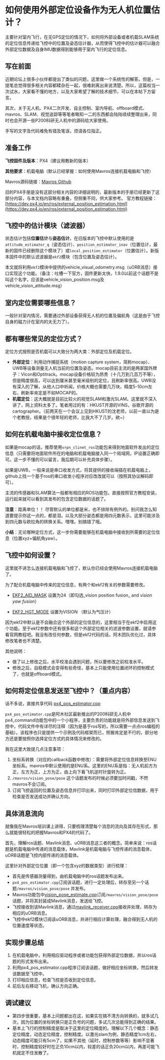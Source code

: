  # **如何使用外部定位设备作为无人机位置估计？**
主要针对室内飞行，在无GPS定位的情况下，如何将外部设备或者机载SLAM系统的定位信息传递给飞控中的位置及姿态估计器，从而使得飞控中的估计器可以融合外部定位数据及自身IMU数据得到能够用于室内飞行的定位信息。
## 写在前面
近期论坛上很多小伙伴都提出了类似的问题，这里做一个系统性的解答。但是，一提笔总觉得很多相关内容都糅杂在一起，很难剥离出来说清楚。所以，这篇权当一次试水，大家看不懂的地方，以及大家希望了解的技术细节，可以在本帖下方留言。

其次，关于无人机、PX4二次开发、自主控制、室内导航、offboard模式、mavros、SLAM、视觉追踪等等笔者略知一二的东西都会陆陆续续整理出来，同时也会开源一些P200科研无人机中的源码给大家使用。

手写的文字及代码难免有错及笔误，烦请各位指正。

## 准备工作

**飞控固件及版本**：PX4（建议用教新的版本）

**其他要求**：机载电脑（默认已经掌握：如何使用Mavros连接机载电脑和飞控）

Mavros源码链接：[Mavros Github](https://github.com/mavlink/mavros)

旧的PX4手册是没有这部分相关内容的详细说明的，最新版本的手册已经更新了这部分内容，与本文档内容略有重叠，但侧重不同，供大家参考。
官方教程链接：[https://dev.px4.io/en/ros/external_position_estimation.html](https://dev.px4.io/en/ros/external_position_estimation.html)


## 飞控中的估计模块（滤波器）

状态估计包括**位置估计**与**姿态估计**。在旧版本的飞控中默认使用的是`attitude_estimator_q`（姿态估计）、`position_estimator_inav`（位置估计，最新的固件已经删除这个模块了）或`local_position_estimator`（位置估计）。新版本固件中的默认滤波器是`ekf2`模块（包含位置及姿态估计）。

本文就将利用`ekf2`模块中提供的vehicle_visual_odometry.msg（uORB消息）接口实现这个功能。（备注：吐槽一下官方，固件更新太快，1.9.0以前这个话题不是叫这个名字，应该是vehicle_vision_position.msg及vehicle_vision_attitude.msg）

## 室内定位需要哪些信息？

一般针对室内情况，需要通过外部设备获得无人机的位置及偏航角（这是由于飞控自身的磁力计在室内的太无力了）。

## 都有哪些常见的定位方式？

定位方式按照是否机载可以大致分为两大类：外部定位及机载定位。

 - **外部定位**：利用动作捕捉系统（motion capture
   system，简称mocap）、UWB等设备测量无人机当前的位置及姿态。mocap目前主流的是两家国外牌子：Vicon和Optitrack。mocap设备价格较为昂贵（十几万到几百万不等），但是精度很高，可以达到厘米甚至毫米级别的定位，且刷新率很高。UWB没有深入的了解，从他人口中听闻，价格大概也需要几万块，精度5-10cm左右，刷新率肯定是不如MOCAP的。
 - **机载定位**：这大概就是目前比较火的视觉SLAM和激光SLAM。这里就不深入讲了，网上资料太多了。笔者用过的有：HKUST开源的VINS，谷歌开源的cartographer。（前两天在一个会议上见到HKUST的沈老师，以前一直以为是个老教授，结果是个很年轻的老师，比我大不了几岁。欸~）

## 如何在机载电脑中接收定位信息？

如果是mocap的话，推荐使用`vrpn_clinet_ros`功能包来得到地面软件发出的定位信息（只需要将地面软件所在的电脑和机载电脑接入同一个局域网，IP设置正确即可。这一步不懂的可以留言，我后期可以补充具体步骤）。

如果是UWB，一般来说是串口收发方式，将其提供的接收端插在机载电脑上，github上找一个基于ros的串口收发小程序对应改改就可以（按照其协议解码即可）。

主流的传感器和SLAM算法一般都有相应的ROS功能包，直接按照官方教程安装，运行起来就可以看到其发布的包含定位数据的话题了。

**注意**：距离单位！！ 尽管默认的单位都是米，也不排除有例外的。别问我怎么知道要提示你这一点的，都是泪。以及大部分姿态都是用四元数表示，这里可能涉及到四元数与欧拉角的转换关系。嘿嘿。别搞错了哦。

**小结**：无论哪种定位方式，这一步你需要能够在机载电脑中接收到所需要的定位信息（位置xyz+偏航角yaw）。

## 飞控中如何设置？

这里就不讲怎么连接机载电脑和飞控了，默认你已经会使用Mavros连接机载电脑了。

为了配合机载电脑中传来的定位信息，有两个和ekf2有关的参数需要修改。

- [EKF2_AID_MASK](https://dev.px4.io/en/advanced/parameter_reference.html#EKF2_AID_MASK) 设置为24（即勾选_vision position fusion_ and _vision yaw fusion_）

- [EKF2_HGT_MODE](https://dev.px4.io/en/advanced/parameter_reference.html#EKF2_HGT_MODE) 设置为VISION  （默认为气压计）

因为ekf2中默认是不会融合这个外部的定位信息的，这里相当于在ekf2中启用这个功能。至于ekf2参数中还有很多和这个外部定位相关的滤波参数设置，就请参看官网教程吧。我没有改任何参数，但是ekf2代码的话，阿木团队优化过，具体修改笔者也不清楚。

其他说明：

 - 做了以上修改之后，水平校准会遇到问题，所以要修改之前校准水平。
 - 修改之后，自稳模式会变得有些奇怪，基本上只能使用位置闭环的控制模式了，也就是offboard模式。


## 如何将定位信息发送至飞控中？（重点内容）

话不多说，直接共享代码  [px4_pos_estimator.cpp](https://github.com/potato77/px4_pos_estimator/blob/master/px4_pos_estimator.cpp)

`px4_pos_estimator.cpp`是阿木社区最新推出的P200科研无人机中px4_command功能包中的一个小程序，主要负责的功能就是将外部信息发送到飞控中，代码文件中有详尽的注释（因为是基于ros写的，所以需要一点点ros编程的基础）。该程序也只是提供一个示例及代码框架而已，照搬肯定是不行的，部分地方还是要按照你选择定位方式的具体情况来修改的。

我在这里大致提几点注意事项：
 1. 坐标系转换（对应的callback函数中修改）：需要将外部定位信息转换至ENU坐标系。mavros中默认使用的是ENU系。这里的ENU系是指：无人机前方为正，左方为正，上方为正，由上向下看飞机逆时针旋转为正。
 2. `/mavros/vision_pose/pose` 这个话题发布的时候必须要加时间戳，不然mavros不会订阅。
 3. 订阅飞控返回的位置及姿态信息并打印出来，同时打印外部定位信数据，用于检查是否发送成功并确认方向。

## 具体消息流向
就像我在Mavros培训课上讲得，只要梳理清楚每个消息的流向及其存在形式，那么就能很轻松的把握Mavros和PX4的代码了。

首先，理解ros话题、Mavlink消息、uORB消息这三者的概念。简单来说：ros话题是机载电脑中传递的消息载体，Mavlink是机载电脑与飞控传递的消息载体，uORB话题是飞控内部传递的消息载体。

这里针对外部定位位置（即一个包含xyz的数据类型）进行梳理：

 - 首先是传感器测量得到，由机载电脑中的ros话题发布出来。
 - `px4_pos_estimator.cpp`订阅该话题，进行一定处理后，转存至另一个话题`/mavros/vision_pose/pose` 并发布。
 - Mavros功能包中[vision_pose_estimate.cpp](https://github.com/mavlink/mavros/blob/master/mavros_extras/src/plugins/vision_pose_estimate.cpp)订阅`/mavros/vision_pose/pose`话题，并将其封装成Mavlink消息，发送给飞控。
 - 飞控接收到该Mavlink消息，通过[mavlink_receiver.cpp](https://github.com/abner-amov/Firmware/blob/master-amov/src/modules/mavlink/mavlink_receiver.cpp)接收并处理，转存为相应的uORB消息。
 - 飞控中ekf2模块订阅该uORB消息，并进行相应计算处理，融合得到无人机的位置速度等状态。

## 实现步骤总结

 1. 在机载电脑中，利用相应驱动程序或者功能包获得外部定位数据，并以ros话题的形式发布出来。
 2. 利用px4_pos_estimator.cpp程序订阅该话题，做好相应坐标转换，然后转发该数据至飞控中。
 3. 打印相应信息，检查飞控是否收到定位信息。
 4. 前后左右移动飞机，确认方向正确。

## 调试建议

 - 第四步很重要，基本上问题都出在这，如果实在搞不清方向转换的，就多试几次，因为位置的坐标转换只是正负号的问题，多试几次总能得到正确的结果。
 - 基本上飞行的控制精度是取决于这里的定位精度的。理解以下几个概念：静态定位精度，动态定位精度，控制精度。以激光slam为例，静态精度1cm左右，动态精度可能只有5cm了，如果不其他（延时，控制参数等等）影响不显著时，控制精度较好时在正负10cm以内，较差的话正负20cm以内，再差可能飞机就定不住发散了。

